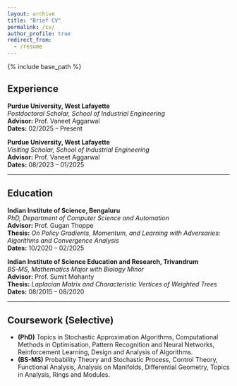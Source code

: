 ```yaml
---
layout: archive
title: "Brief CV"
permalink: /cv/
author_profile: true
redirect_from:
  - /resume
---
```


{% include base_path %}

## Experience

**Purdue University, West Lafayette**  
*Postdoctoral Scholar, School of Industrial Engineering*  
**Advisor:** Prof. Vaneet Aggarwal  
**Dates:** 02/2025 – Present

**Purdue University, West Lafayette**  
*Visiting Scholar, School of Industrial Engineering*  
**Advisor:** Prof. Vaneet Aggarwal  
**Dates:** 08/2023 – 01/2025

---

## Education

**Indian Institute of Science, Bengaluru**  
*PhD, Department of Computer Science and Automation*  
**Advisor:** Prof. Gugan Thoppe  
**Thesis:** *On Policy Gradients, Momentum, and Learning with Adversaries: Algorithms and Convergence Analysis*  
**Dates:** 10/2020 – 02/2025

**Indian Institute of Science Education and Research, Trivandrum**  
*BS-MS, Mathematics Major with Biology Minor*  
**Advisor:** Prof. Sumit Mohanty  
**Thesis:** *Laplacian Matrix and Characteristic Vertices of Weighted Trees*  
**Dates:** 08/2015 – 08/2020

---

## Coursework (Selective)

- **(PhD)** Topics in Stochastic Approximation Algorithms, Computational Methods in Optimisation, Pattern Recognition and Neural Networks, Reinforcement Learning, Design and Analysis of Algorithms.
- **(BS-MS)** Probability Theory and Stochastic Process, Control Theory, Functional Analysis, Analysis on Manifolds, Differential Geometry, Topics in Analysis, Rings and Modules.


